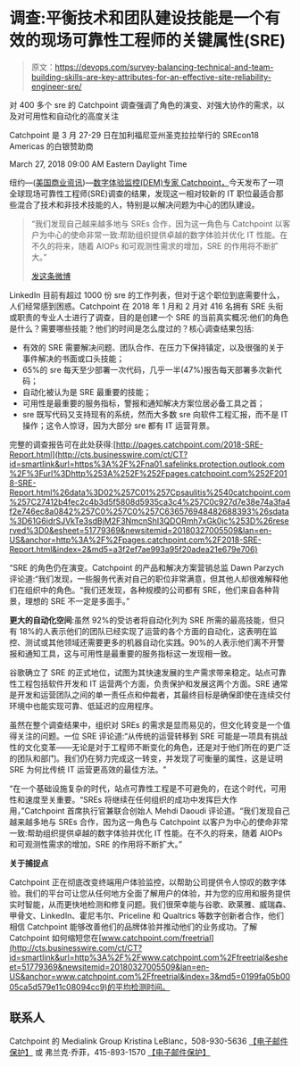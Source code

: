 # 调查:平衡技术和团队建设技能是一个有效的现场可靠性工程师的关键属性(SRE)

> 原文：<https://devops.com/survey-balancing-technical-and-team-building-skills-are-key-attributes-for-an-effective-site-reliability-engineer-sre/>

对 400 多个 sre 的 Catchpoint 调查强调了角色的演变、对强大协作的需求，以及对可用性和自动化的高度关注

Catchpoint 是 3 月 27-29 日在加利福尼亚州圣克拉拉举行的 SREcon18 Americas 的白银赞助商

<time datetime="2018-03-27T13:00:00Z">March 27, 2018 09:00 AM Eastern Daylight Time</time>

纽约—([美国商业资讯](https://www.businesswire.com/))—[数字体验监控(DEM)专家 Catchpoint，](http://cts.businesswire.com/ct/CT?id=smartlink&url=http%3A%2F%2Fwww.catchpoint.com%2F&esheet=51779369&newsitemid=20180327005509&lan=en-US&anchor=Catchpoint%E2%84%A2%2C&index=1&md5=8cdd70e35cd25f1ab54c74e8418ba24c)今天发布了一项全球现场可靠性工程师(SRE)调查的结果，发现这一相对较新的 IT 职位最适合那些混合了技术和非技术技能的人，特别是以解决问题为中心的团队建设。

> “我们发现自己越来越多地与 SREs 合作，因为这一角色与 Catchpoint 以客户为中心的使命非常一致:帮助组织提供卓越的数字体验并优化 IT 性能。在不久的将来，随着 AIOPs 和可观测性需求的增加，SRE 的作用将不断扩大。”
> 
> [发这条微博](https://www.businesswire.com/news/home/20180327005509/en/Survey-Balancing-Technical-Team-Building-Skills-Key-Attributes#)

LinkedIn 目前有超过 1000 份 sre 的工作列表，但对于这个职位到底需要什么，人们经常感到困惑。Catchpoint 在 2018 年 1 月和 2 月对 416 名拥有 SRE 头衔或职责的专业人士进行了调查，目的是创建一个 SRE 的当前真实概况:他们的角色是什么？需要哪些技能？他们的时间是怎么度过的？核心调查结果包括:

*   有效的 SRE 需要解决问题、团队合作、在压力下保持镇定，以及很强的关于事件解决的书面或口头技能；
*   65%的 sre 每天至少部署一次代码，几乎一半(47%)报告每天部署多次新代码；
*   自动化被认为是 SRE 最重要的技能；
*   可用性是最重要的服务指标，警报和通知解决方案位居必备工具之首；
*   sre 既写代码又支持现有的系统，然而大多数 sre 向软件工程汇报，而不是 IT 操作；这令人惊讶，因为大部分 sre 都有 IT 运营背景。

完整的调查报告可在此处获得:[http://pages.catchpoint.com/2018-SRE-Report.html](http://cts.businesswire.com/ct/CT?id=smartlink&url=https%3A%2F%2Fna01.safelinks.protection.outlook.com%2F%3Furl%3Dhttp%253A%252F%252Fpages.catchpoint.com%252F2018-SRE-Report.html%26data%3D02%257C01%257Cpsaulitis%2540catchpoint.com%257C27412b4fec2c4b3d5f5808d5935ca3c4%257C0c927d7e38e74a3fa4f2e746ec8a0842%257C0%257C0%257C636576948482688393%26sdata%3D61G6idrSJVkTe3sdBjM2F3NmcnShI3QDORmh7xGk0jc%253D%26reserved%3D0&esheet=51779369&newsitemid=20180327005509&lan=en-US&anchor=http%3A%2F%2Fpages.catchpoint.com%2F2018-SRE-Report.html&index=2&md5=a3f2ef7ae993a95f20adea21e679e706)

“SRE 的角色仍在演变。Catchpoint 的产品和解决方案营销总监 Dawn Parzych 评论道:“我们发现，一些服务代表对自己的职位非常满意，但其他人却很难解释他们在组织中的角色。“我们还发现，各种规模的公司都有 SRE，他们来自各种背景，理想的 SRE 不一定是多面手。”

**更大的自动化空间**:虽然 92%的受访者将自动化列为 SRE 所需的最高技能，但只有 18%的人表示他们的团队已经实现了运营的各个方面的自动化，这表明在监控、测试或其他领域还需要更多的机器自动化实践。90%的人表示他们离不开警报和通知工具，这与可用性是最重要的服务指标这一发现相一致。

谷歌确立了 SRE 的正式地位，试图为其快速发展的生产需求带来稳定。站点可靠性工程包括软件开发和 IT 运营两个方面，负责保护和发展这两个方面。SRE 通常是开发和运营团队之间的单一责任点和仲裁者，其最终目标是确保即使在连续交付环境中也能实现可靠、低延迟的应用程序。

虽然在整个调查结果中，组织对 SREs 的需求是显而易见的，但文化转变是一个值得关注的问题。一位 SRE 评论道:“从传统的运营转移到 SRE 可能是一项具有挑战性的文化变革——无论是对于工程师不断变化的角色，还是对于他们所在的更广泛的团队和部门。我们仍在努力完成这一转变，并发现了可衡量的属性，这是证明 SRE 为何比传统 IT 运营更高效的最佳方法。"

“在一个基础设施复杂的时代，站点可靠性工程是不可避免的，在这个时代，可用性和速度至关重要。“SREs 将继续在任何组织的成功中发挥巨大作用，”Catchpoint 首席执行官兼联合创始人 Mehdi Daoudi 评论道。“我们发现自己越来越多地与 SREs 合作，因为这一角色与 Catchpoint 以客户为中心的使命非常一致:帮助组织提供卓越的数字体验并优化 IT 性能。在不久的将来，随着 AIOPs 和可观测性需求的增加，SRE 的作用将不断扩大。”

**关于捕捉点**

Catchpoint 正在彻底改变终端用户体验监控，以帮助公司提供令人惊叹的数字体验。我们的平台可让您从任何地方全面了解用户的体验，并为您的应用和服务提供实时智能，从而更快地检测和修复问题。我们很荣幸能与谷歌、欧莱雅、威瑞森、甲骨文、LinkedIn、霍尼韦尔、Priceline 和 Qualtrics 等数字创新者合作，他们相信 Catchpoint 能够改善他们的品牌体验并推动他们的业务成功。了解 Catchpoint 如何缩短您在[www.catchpoint.com/freetrial](http://cts.businesswire.com/ct/CT?id=smartlink&url=http%3A%2F%2Fwww.catchpoint.com%2Ffreetrial&esheet=51779369&newsitemid=20180327005509&lan=en-US&anchor=www.catchpoint.com%2Ffreetrial&index=3&md5=0199fa05b0005ca5d579e11c08094cc9)的平均检测时间。

## 联系人

Catchpoint 的 Medialink Group
Kristina LeBlanc，508-930-5636
[【电子邮件保护】](/cdn-cgi/l/email-protection#e68d948f95928f8887918a83848a878885a6818b878f8ac885898b)
或
弗兰克·乔菲，415-893-1570
[【电子邮件保护】](/cdn-cgi/l/email-protection#cea8bcafa0a5ad8ea3abaaa7afa2a7a0a5a9bca1bbbee0ada1a3)